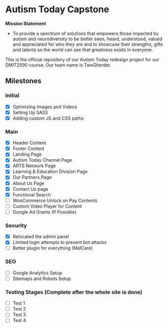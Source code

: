 # **Autism Today Capstone**

**Mission Statement**

- To provide a spectrum of solutions that empowers those impacted by autism and neurodiversity to be better seen, heard, understood, valued and appreciated for who they are and to showcase their strengths, gifts and talents so the world can see that greatness exists in everyone.

This is the official repository of our Autism Today redesign project for our DMIT2590 course. Our team name is TwoGherder.

## **Milestones**

### **Initial**

- [x] Optimizing Images and Videos
- [x] Setting Up SASS
- [x] Adding custom JS and CSS paths

### **Main**

- [x] Header Content
- [x] Footer Content
- [x] Landing Page
- [x] Autism Today Channel Page
- [x] ARTS Network Page
- [x] Learning & Education Division Page
- [x] Our Partners Page
- [x] About Us Page
- [x] Contact Us page
- [x] Functional Search
- [ ] WooCommerce Unlock on Pay Contents
- [ ] Custom Video Player for Content
- [ ] Google Ad Grants (If Possible)

### **Security**

- [x] Relocated the admin panel
- [x] Limited login attempts to prevent bot attacks
- [ ] Better plugin for everything (MalCare)

### **SEO**

- [ ] Google Analytics Setup
- [ ] Sitemaps and Robots Setup

### **Testing Stages** **(Complete after the whole site is done)**

- [ ] Test 1
- [ ] Test 2
- [ ] Test 3
- [ ] Test 4
